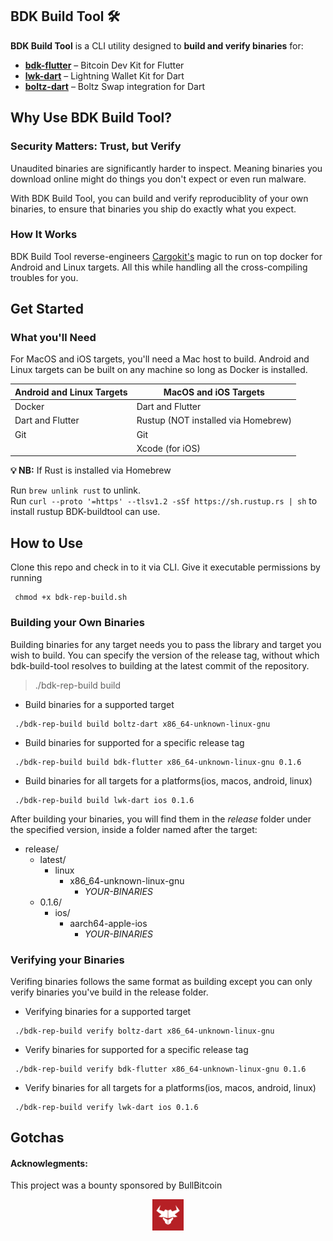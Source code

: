 ## BDK Build Tool 🛠️  

**BDK Build Tool** is a CLI utility designed to **build and verify binaries** for:  

- **[bdk-flutter](https://github.com/LtbLightning/bdk-flutter.git)** – Bitcoin Dev Kit for Flutter  
- **[lwk-dart](https://github.com/SatoshiPortal/lwk-dart.git)** – Lightning Wallet Kit for Dart  
- **[boltz-dart](https://github.com/SatoshiPortal/boltz-dart.git)** – Boltz Swap integration for Dart  


## Why Use BDK Build Tool?

### Security Matters: Trust, but Verify

Unaudited binaries are significantly harder to inspect. Meaning binaries you download online might do things you don't expect or even run malware.

With BDK Build Tool, you can build and verify reproduciblity of your own binaries, to ensure that binaries you ship do exactly what you expect. 

### How It Works
BDK Build Tool reverse-engineers [Cargokit's](https://github.com/irondash/cargokit) magic to run on top docker for Android and Linux targets. All this while handling all the cross-compiling troubles for you.

## Get Started
### What you'll Need
For MacOS and iOS targets, you'll need a Mac host to build. Android and Linux targets can be built on any machine so long as Docker is installed.

| **Android and Linux Targets** | **MacOS and iOS Targets** |
|------------------------------|---------------------------|
| Docker                       | Dart and Flutter         |
| Dart and Flutter             | Rustup (NOT installed via Homebrew)|
| Git                          | Git                       |
|                              | Xcode (for iOS)          |

**💡 NB:** 
If Rust is installed via Homebrew

Run `brew unlink rust` to unlink.  
Run ```curl --proto '=https' --tlsv1.2 -sSf https://sh.rustup.rs | sh``` to install rustup BDK-buildtool can use.

## How to Use

Clone this repo and check in to it via CLI. Give it executable permissions by running
```
 chmod +x bdk-rep-build.sh
```
### Building your Own Binaries

Building binaries for any target needs you to pass the library and target you wish to build.
You can specify the version of the release tag, without which bdk-build-tool resolves to building at the latest commit of the repository.

> ./bdk-rep-build build <library> <target> <version>

- Build binaries for a supported target

```
 ./bdk-rep-build build boltz-dart x86_64-unknown-linux-gnu
```
- Build binaries for supported for a specific release tag

```
 ./bdk-rep-build build bdk-flutter x86_64-unknown-linux-gnu 0.1.6
```
- Build binaries for all targets for a platforms(ios, macos, android, linux)

```
 ./bdk-rep-build build lwk-dart ios 0.1.6
```

After building your binaries, you will find them in the *release* folder under the specified version, inside a folder named after the target:
  - release/
    - latest/
      - linux
        - x86_64-unknown-linux-gnu
          - *YOUR-BINARIES*
    - 0.1.6/
      - ios/
        - aarch64-apple-ios
          - *YOUR-BINARIES*



### Verifying your Binaries
Verifing binaries follows the same format as building except you can only verify binaries you've build in the release folder.

- Verifying binaries for a supported target

```
 ./bdk-rep-build verify boltz-dart x86_64-unknown-linux-gnu
```
- Verify binaries for supported for a specific release tag

```
 ./bdk-rep-build verify bdk-flutter x86_64-unknown-linux-gnu 0.1.6
```
- Verify binaries for all targets for a platforms(ios, macos, android, linux)

```
 ./bdk-rep-build verify lwk-dart ios 0.1.6
```

## Gotchas

#### Acknowlegments:

This project was a bounty sponsored by BullBitcoin

<div style="text-align: center;">
  <a href="https://www.bullbitcoin.com/">
    <img src="img/bullbitcoin.png" alt="Sponsor Logo" width="50">
  </a>
</div>